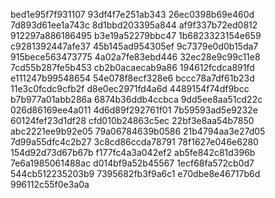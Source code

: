 bed1e95f7f931107
93df4f7e251ab343
26ec0398b69e460d
7d893d61ee1a743c
8d1bbd203395a844
af9f337b72ed0812
912297a886186495
b3e19a52279bbc47
1b6823323154e659
c9281392447afe37
45b145ad954305ef
9c7379e0d0b15da7
915bece563473775
4a02a7fe83ebd446
32ec28e9c99c11e8
7cd55b287fe5b453
cb2b0acaecab9a86
194612fcdca891fd
e111247b99548654
54e078f8ecf328e6
bccc78a7df61b23d
11e3c0fcdc9cfb2f
d8e0ec2971fd4a6d
4489154f74df9bcc
b7b977a01abb286a
6874b36ddb4ccbca
9dd5ee8aa51cd22c
026d86169ee4a011
4d6d89f292761f01
7b59593ad5e9232e
60124fef23d1df28
cfd010b24863c5ec
22bf3e8aa54b7850
abc2221ee9b92e05
79a06784639b0586
21b4794aa3e27d05
7d99a55dfc4c2b27
3c8cd86ccda78791
78f1627e046e6280
154d92d73d67b67b
f177fc4a3a042ef2
ab5fe842c81d396b
7e6a1985061488ac
d014bf9a52b45567
1ecf68fa572cb0d7
544cb512235203b9
7395682fb3f9a6c1
e70dbe8e46717b6d
996112c55f0e3a0a
